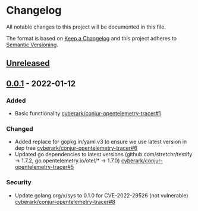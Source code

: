 # Changelog
All notable changes to this project will be documented in this file.

The format is based on [Keep a Changelog](http://keepachangelog.com/en/1.0.0/)
and this project adheres to [Semantic Versioning](http://semver.org/spec/v2.0.0.html).

## [Unreleased]

## [0.0.1] - 2022-01-12

### Added
- Basic functionality [cyberark/conjur-opentelemetry-tracer#1](https://github.com/cyberark/conjur-opentelemetry-tracer/pull/1)

### Changed
- Added replace for gopkg.in/yaml.v3 to ensure we use latest version in dep tree
  [cyberark/conjur-opentelemetry-tracer#6](https://github.com/cyberark/conjur-opentelemetry-tracer/pull/6)
- Updated go dependencies to latest versions (github.com/stretchr/testify -> 1.7.2, 
  go.opentelemetry.io/otel/* -> 1.7.0)
  [cyberark/conjur-opentelemetry-tracer#5](https://github.com/cyberark/conjur-opentelemetry-tracer/pull/5)

### Security
- Update golang.org/x/sys to 0.1.0 for CVE-2022-29526 (not vulnerable)
  [cyberark/conjur-opentelemetry-tracer#8](https://github.com/cyberark/conjur-opentelemetry-tracer/pull/8)

[Unreleased]: https://github.com/cyberark/secrets-provider-for-k8s/compare/v0.0.1...HEAD
[0.0.1]: https://github.com/cyberark/secrets-provider-for-k8s/releases/tag/v0.0.1

